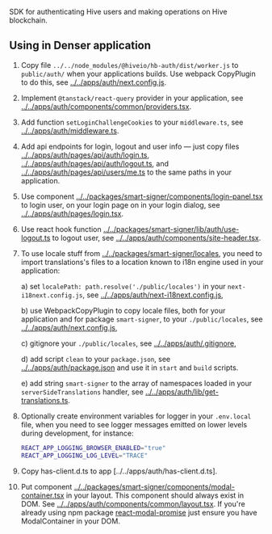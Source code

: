 SDK for authenticating Hive users and making operations on Hive
blockchain.

## Using in Denser application

1. Copy file `../../node_modules/@hiveio/hb-auth/dist/worker.js` to
   `public/auth/` when your applications builds. Use webpack CopyPlugin
   to do this, see
   [../../apps/auth/next.config.js](../../apps/auth/next.config.js).
2. Implement `@tanstack/react-query` provider in your application, see
   [../../apps/auth/components/common/providers.tsx](../../apps/auth/components/common/providers.tsx).
3. Add function `setLoginChallengeCookies` to your `middleware.ts`, see
   [../../apps/auth/middleware.ts](../../apps/auth/middleware.ts).
4. Add api endpoints for login, logout and user info — just copy files
   [../../apps/auth/pages/api/auth/login.ts](../../apps/auth/pages/api/auth/login.ts),
   [../../apps/auth/pages/api/auth/logout.ts](../../apps/auth/pages/api/auth/logout.ts),
   and
   [../../apps/auth/pages/api/users/me.ts](../../apps/auth/pages/api/users/me.ts)
   to the same paths in your application.
5. Use component
   [../../packages/smart-signer/components/login-panel.tsx](../../packages/smart-signer/components/login-panel.tsx)
   to login user, on your login page on in your login dialog, see
   [../../apps/auth/pages/login.tsx](../../apps/auth/pages/login.tsx).
6. Use react hook function
   [../../packages/smart-signer/lib/auth/use-logout.ts](../../packages/smart-signer/lib/auth/use-logout.ts)
   to logout user, see
   [../../apps/auth/components/site-header.tsx](../../apps/auth/components/site-header.tsx).
7. To use locale stuff from
   [../../packages/smart-signer/locales](../../packages/smart-signer/locales),
   you need to import translations's files to a location known to i18n
   engine used in your application:

    a) set `localePath: path.resolve('./public/locales')` in your
    `next-i18next.config.js`, see
    [../../apps/auth/next-i18next.config.js](../../apps/auth/next-i18next.config.js]),

    b) use WebpackCopyPlugin to copy locale files, both for your
    application and for package `smart-signer`, to your `./public/locales`,
    see
    [../../apps/auth/next.config.js](../../apps/auth/next.config.js),

    c) gitignore your `./public/locales`, see
    [../../apps/auth/.gitignore](../../apps/auth/.gitignore),

    d) add script `clean` to your `package.json`, see
    [../../apps/auth/package.json](../../apps/auth/package.json) and use
    it in `start` and `build` scripts.

    e) add string `smart-signer` to the array of namespaces loaded in
    your `serverSideTranslations` handler, see
    [../../apps/auth/lib/get-translations.ts](../../apps/auth/lib/get-translations.ts).

8. Optionally create environment variables for logger in your
   `.env.local` file, when you need to see logger messages emitted on
   lower levels during development, for instance:
   ```bash
   REACT_APP_LOGGING_BROWSER_ENABLED="true"
   REACT_APP_LOGGING_LOG_LEVEL="TRACE"
   ```
9. Copy has-client.d.ts to app [../../apps/auth/has-client.d.ts].
10. Put component
    [../../packages/smart-signer/components/modal-container.tsx](../../packages/smart-signer/components/modal-container.tsx)
    in your layout. This component should always exist in DOM. See
    [../../apps/auth/components/common/layout.tsx](../../apps/auth/components/common/layout.tsx).
    If you're already using npm package
    [react-modal-promise](https://github.com/cudr/react-modal-promise#readme)
    just ensure you have ModalContainer in your DOM.
